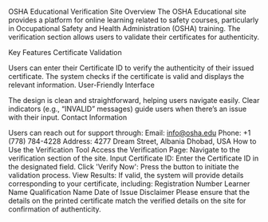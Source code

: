 OSHA Educational Verification Site
Overview
The OSHA Educational site provides a platform for online learning related to safety courses, particularly in Occupational Safety and Health Administration (OSHA) training. The verification section allows users to validate their certificates for authenticity.

Key Features
Certificate Validation

Users can enter their Certificate ID to verify the authenticity of their issued certificate.
The system checks if the certificate is valid and displays the relevant information.
User-Friendly Interface

The design is clean and straightforward, helping users navigate easily.
Clear indicators (e.g., “INVALID” messages) guide users when there’s an issue with their input.
Contact Information

Users can reach out for support through:
Email: info@osha.edu
Phone: +1 (778) 784-4228
Address: 4277 Dream Street, Albania Dhobad, USA
How to Use the Verification Tool
Access the Verification Page: Navigate to the verification section of the site.
Input Certificate ID: Enter the Certificate ID in the designated field.
Click 'Verify Now': Press the button to initiate the validation process.
View Results: If valid, the system will provide details corresponding to your certificate, including:
Registration Number
Learner Name
Qualification Name
Date of Issue
Disclaimer
Please ensure that the details on the printed certificate match the verified details on the site for confirmation of authenticity.
